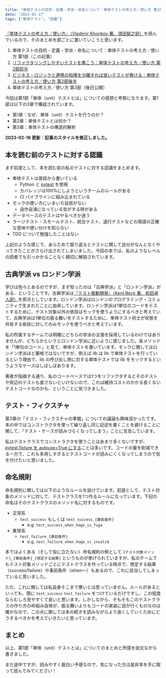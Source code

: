 ```yaml
---
title: "単体テストの目的・定義・学派・命名について：単体テストの考え方／使い方 第1部"
date: "2023-01-17"
tags: ["単体テスト", "読書"]
---
```


[『単体テストの考え方／使い方』（Vladimir Khorikov 著、須田智之訳）](https://book.mynavi.jp/ec/products/detail/id=134252)を読んでいるので、そのまとめを部ごとに書いていこうと思います。

1. 単体テストの目的・定義・学派・命名について：単体テストの考え方／使い方 第1部（この記事）
1. [リファクタリングしやすいテストを書こう：単体テストの考え方／使い方 第2部前半](/posts/2023/02/unit-testing-principles-practices-and-patterns-part2-1)
1. [ビジネス・ロジックと連携の指揮を分離すれば良いテストが書ける：単体テストの考え方／使い方 第2部後半](/posts/2023/02/unit-testing-principles-practices-and-patterns-part2-2)
1. 単体テストの考え方／使い方 第3部（後日公開）

今回は第1部「単体（unit）テストとは」についての感想と考察になります。第1部は以下の3章で構成されています。

* 第1章：なぜ、単体（unit）テストを行うのか？
* 第2章：単体テストとは何か？
* 第3章：単体テストの構造的解析

**2023-02-18 更新：記事のスタイルを修正しました。**

## 本を読む前のテストに対する認識

まず前提として、本を読む前の私のテストに対する認識をまとめます。

* 単体テストは普段から書いている
  * Python と [pytest](https://docs.pytest.org/en/7.2.x/) を使用
  * カバレッジは100%にしようというチームのルールがある
  * CI パイプラインに組み込まれている
* モックの使い方にいまいち自信がない
  * 自作自演になっている気がする時がある
* データベースのテストはやるべきか迷う
* ラージテスト・スモールテスト、統合テスト、退行テストなどの用語の正確な意味や使い分けを知らない
* TDD について勉強したことはない

上記のような感じで、あらためて振り返るとテストに関して自分がなんとなくやってきたことがさらけ出されてしまいました。今回の本では、私のようなレベルの読者でも引っかかることなく親切に解説されています。

## 古典学派 vs ロンドン学派

学びは色々とあるのですが、まず知ったのは「古典学派」と「ロンドン学派」がある、ということです。古典学派は[『テスト駆動開発』（Kent Beck 著、和田卓人訳）](https://www.ohmsha.co.jp/book/9784274217883/)を原点としています。ロンドン学派はロンドンのプログラミング・コミュニティで生まれたことに由来しています。ロンドン学派は1単位のコードをテストするために、テスト対象以外の依存はモックを使うようにするべきと考えていて、古典学派は1単位の振る舞いをテストするために、単体テスト同士が状態を共有する依存に対してのみモックを使うべきと考えています。

私の所属するチームでは明確にどちらの学派の主張を採用しているわけではありませんが、どちらかというとロンドン学派に近いように感じました。各メソッドを「1単位のコード」と見て、単体テストを書いています。モックに関してはロンドン学派ほど厳格ではないですが、例えば lib は lib で単体テストを行っているという理由で、lib の呼び出し側に対する単体テストでは lib をモックするというようなケースはしばしばあります。

著者が指摘する通り、私のコードベースでは1つをリファクタするとそのテストや周辺のテストも直さないといけないので、これは維持コストのかかる良くないテストコードなのかも、ということに気づきました。

## テスト・フィクスチャ

第3章の「テスト・フィクスチャの準備」についての議論も興味深かったです。本の中ではコンストラクタを使って繰り返し同じ記述を書くことを避けることに関して、「テスト・ケースが読みづらくなってしまう」ことに言及しています。

私はテストクラスでコンストラクタを使うことはあまり多くないですが、[pytest.fixture を autouse=True にする](https://docs.pytest.org/en/7.2.x/how-to/fixtures.html#autouse-fixtures-fixtures-you-don-t-have-to-request)ことは多いです。コードの量を削減できる一方で、これも多用しすぎるとテストコードが読みにくくなってしまうので気を付けたいと思いました。

## 命名規則

命名規則に関しては以下のようなルールを設けています。前提として、テスト対象のメソッドに対して、テストクラスを1つ作るルールになっています。下記の命名はそのテストクラスのメソッド名に対するものです。

* 正常系
  * `test_success` もしくは `test_success_{事前条件}`
    * e.g. `test_success_when_hoge_is_fuga`
* 異常系
  * `test_failure_{事前条件}`
    * e.g. `test_failure_when_hoge_is_invalid`

本ではよくある（そして役に立たない）命名規則の例として `{テスト対象メソッド}_{事前条件}_{想定する結果}` というものが挙げられていますが、私のチームでもテスト対象メソッドごとにテストクラスを作っている時点で、想定する結果（success/failure）や事前条件（when～）もあるので、これに該当してしまっていると思いました。

ただ、これに関しては私自身そこまで悪いとは思っていません。ルールがあるといっても、頭に `test_success` `test_failure` をつけているだけですし、この程度ならむしろ見やすくて良いと思います。しかしながら、そもそもこのテストクラスの作り方の枠組み自体が、振る舞いよりもコードの実装に目が行くものなのは確かなので、この点に関しては本の続きを読みながらより良くしていくためにどうするべきかを考えていきたいと思っています。

## まとめ

以上、第1部「単体（unit）テストとは」についてのまとめと所感を拙文ながら書きました。

まだ途中ですが、読みやすく面白い予感なので、気になった方は是非本を手に取って読んでみてください！
